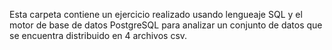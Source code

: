 Esta carpeta contiene un ejercicio realizado usando lengueaje SQL y el motor de base de datos PostgreSQL para analizar un conjunto de datos que se encuentra distribuido en 4 archivos csv.
